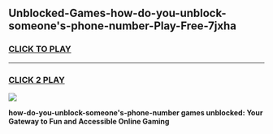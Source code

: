 
## Unblocked-Games-how-do-you-unblock-someone's-phone-number-Play-Free-7jxha
<h3>
<a href="https://premium76.site?title=how-do-you-unblock-someone's-phone-number&ref=23A">CLICK TO PLAY</a></h3>
<hr>

<h3>
<a href="https://premium76.site?title=how-do-you-unblock-someone's-phone-number&ref=23A">CLICK 2 PLAY</a>
  
</h3>

<a href="https://premium76.site?title=how-do-you-unblock-someone's-phone-number&ref=23A"><img src="https://clearcache.store/games.png"></a>


**how-do-you-unblock-someone's-phone-number games unblocked: Your Gateway to Fun and Accessible Online Gaming**
